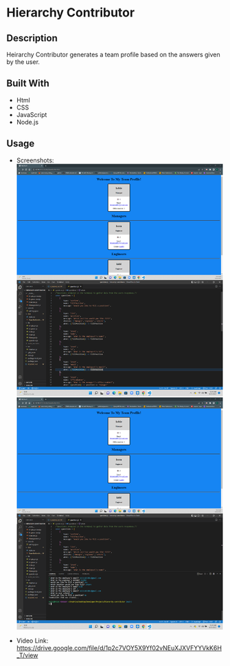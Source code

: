 # Hierarchy Contributor

## Description
Heirarchy Contributor generates a team profile based on the answers given by the user. 

## Built With 
* Html 
* CSS
* JavaScript
* Node.js

## Usage
* Screenshots:
![alt text](/Images\Screenshot1.png)
![alt text](/Images\Screenshot2.png)

* Video Link:
https://drive.google.com/file/d/1p2c7VOY5X9Yf02vNEuXJXVFYYVkK6H_T/view